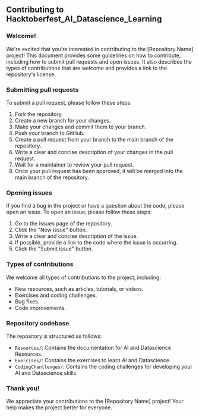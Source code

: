 ## Contributing to Hacktoberfest_AI_Datascience_Learning

### Welcome!

We're excited that you're interested in contributing to the [Repository Name] project! This document provides some guidelines on how to contribute, including how to submit pull requests and open issues. It also describes the types of contributions that are welcome and provides a link to the repository's license.

### Submitting pull requests

To submit a pull request, please follow these steps:

1. Fork the repository.
2. Create a new branch for your changes.
3. Make your changes and commit them to your branch.
4. Push your branch to GitHub.
5. Create a pull request from your branch to the main branch of the repository.
6. Write a clear and concise description of your changes in the pull request.
7. Wait for a maintainer to review your pull request.
8. Once your pull request has been approved, it will be merged into the main branch of the repository.

### Opening issues

If you find a bug in the project or have a question about the code, please open an issue. To open an issue, please follow these steps:

1. Go to the issues page of the repository.
2. Click the "New issue" button.
3. Write a clear and concise description of the issue.
4. If possible, provide a link to the code where the issue is occurring.
5. Click the "Submit issue" button.

### Types of contributions

We welcome all types of contributions to the project, including:

* New resources, such as articles, tutorials, or videos.
* Exercises and coding challenges.
* Bug fixes.
* Code improvements.

### Repository codebase

The repository is structured as follows:

* `Resources/`: Contains the documentation for AI and Datascience Resources.
* `Exercises/`: Contains the exercises to learn AI and Datascience.
* `CodingChanllenges/`: Contains the coding challenges for developing your AI and Datascience skills.

### Thank you!

We appreciate your contributions to the [Repository Name] project! Your help makes the project better for everyone.
